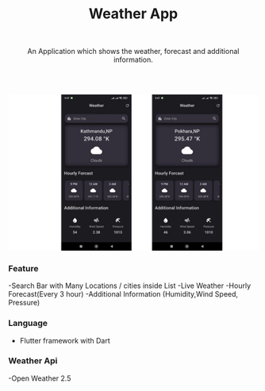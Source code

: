 
<div align="center">
  <h1>Weather App </h1><br>
  <p>An Application which shows the weather, forecast and additional  information.</p>
 <br>
</div><br/>

![Image Alt Text](/3.jpg)

### Feature
-Search Bar with Many Locations / cities inside List
-Live Weather
-Hourly Forecast(Every 3 hour)
-Additional Information (Humidity,Wind Speed, Pressure)

### Language
- Flutter framework with Dart

### Weather Api
-Open Weather 2.5

